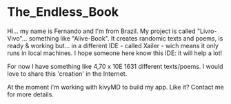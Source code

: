 # The_Endless_Book

Hi... my name is Fernando and I'm from Brazil.
My project is called "Livro-Vivo"... something like "Alive-Book".
It creates randomic texts and poems, is ready & working but...
in a different IDE - called Xailer - wich means it only runs in local machines.
I hope someone here know this IDE: it will help a lot!

For now I have something like 4,70 x 10E 1631 different texts/poems.
I would love to share this 'creation' in the Internet.

At the moment i'm working with kivyMD to build my app.
Like it? Contact me for more details.
